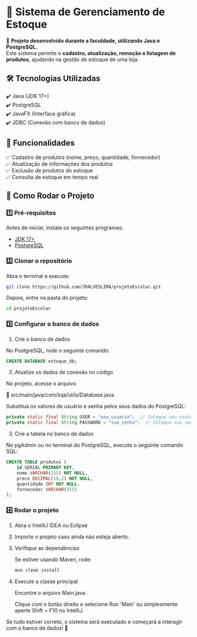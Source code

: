 # 🏪 Sistema de Gerenciamento de Estoque

🚀 **Projeto desenvolvido durante a faculdade, utilizando Java e PostgreSQL.**  
Este sistema permite o **cadastro, atualização, remoção e listagem de produtos**, ajudando na gestão de estoque de uma loja.

## 🛠️ Tecnologias Utilizadas
✔️ Java (JDK 17+)  
✔️ PostgreSQL  
✔️ JavaFX (Interface gráfica)  
✔️ JDBC (Conexão com banco de dados)

## 📌 Funcionalidades
✅ Cadastro de produtos (nome, preço, quantidade, fornecedor)  
✅ Atualização de informações dos produtos  
✅ Exclusão de produtos do estoque  
✅ Consulta de estoque em tempo real

## 🚀 Como Rodar o Projeto

### **1️⃣ Pré-requisitos**  
Antes de iniciar, instale os seguintes programas:
- [JDK 17+](https://www.oracle.com/java/technologies/javase-downloads.html)  
- [PostgreSQL](https://www.postgresql.org/download/)

### **2️⃣ Clonar o repositório**  
Abra o terminal e execute:
```bash
git clone https://github.com/JRALVESLIMA/projetoEscolar.git
```
Depois, entre na pasta do projeto:
```bash
cd projetoEscolar
```
### **3️⃣ Configurar o banco de dados**
1. Crie o banco de dados

No PostgreSQL, rode o seguinte comando:
```sql
CREATE DATABASE estoque_db;
```
2. Atualize os dados de conexão no código

No projeto, acesse o arquivo:

📂 src/main/java/com/loja/utils/Database.java

Substitua os valores de usuário e senha pelos seus dados do PostgreSQL:
```java
private static final String USER = "seu_usuario";  // Coloque seu usuário do PostgreSQL
private static final String PASSWORD = "sua_senha";  // Coloque sua senha do PostgreSQL
```
3. Crie a tabela no banco de dados

No pgAdmin ou no terminal do PostgreSQL, execute o seguinte comando SQL:
```sql
CREATE TABLE produtos (
    id SERIAL PRIMARY KEY,
    nome VARCHAR(255) NOT NULL,
    preco DECIMAL(10,2) NOT NULL,
    quantidade INT NOT NULL,
    fornecedor VARCHAR(255)
);
```
### **4️⃣ Rodar o projeto**
1. Abra o IntelliJ IDEA ou Eclipse

2. Importe o projeto caso ainda não esteja aberto.

3. Verifique as dependências

   Se estiver usando Maven, rode:
   ```bash
   mvn clean install
   ```
5. Execute a classe principal

   Encontre o arquivo Main.java.

   Clique com o botão direito e selecione Run 'Main' ou simplesmente aperte Shift + F10 no IntelliJ.

Se tudo estiver correto, o sistema será executado e começará a interagir com o banco de dados! 🚀


